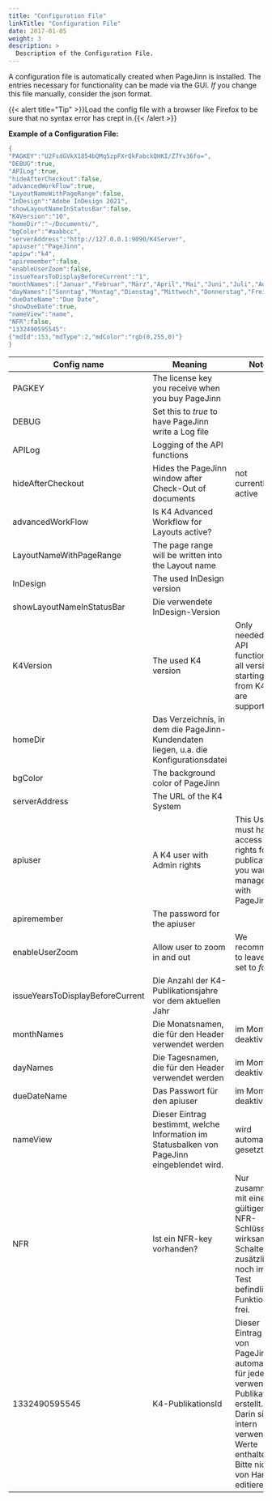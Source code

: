 ```yaml
---
title: "Configuration File"
linkTitle: "Configuration File"
date: 2017-01-05
weight: 3
description: >
  Description of the Configuration File.
---
```


A configuration file is automatically created when PageJinn is installed. The entries necessary for functionality can be made via the GUI. *If* you change this file manually, consider the json format.

{{< alert title="Tip" >}}Load the config file with a browser like Firefox to be sure that no syntax error has crept in.{{< /alert >}}



**Example of a Configuration File:**

```go
{
"PAGKEY":"U2FsdGVkX1854bQMq5zpFXrQkFabckQHKI/Z7Yv36fo=",
"DEBUG":true,
"APILog":true,
"hideAfterCheckout":false,
"advancedWorkFlow":true,
"LayoutNameWithPageRange":false,
"InDesign":"Adobe InDesign 2021",
"showLayoutNameInStatusBar":false,
"K4Version":"10",
"homeDir":"~/Documents/",
"bgColor":"#aabbcc",
"serverAddress":"http://127.0.0.1:9090/K4Server",
"apiuser":"PageJinn",
"apipw":"k4",
"apiremember":false,
"enableUserZoom":false,
"issueYearsToDisplayBeforeCurrent":"1",
"monthNames":["Januar","Februar","März","April","Mai","Juni","Juli","August","September","Oktober","November","Dezember"],
"dayNames":["Sonntag","Montag","Dienstag","Mittwoch","Donnerstag","Freitag","Sonnabend"],
"dueDateName":"Due Date",
"showDueDate":true,
"nameView":"name",
"NFR":false,
"1332490595545":
{"mdId":153,"mdType":2,"mdColor":"rgb(0,255,0)"}
}
```

| Config name            | Meaning           | Note
|-------------------|-----------------|------|
| PAGKEY   | The license key you receive when you buy PageJinn      |  |
| DEBUG            | Set this to *true* to have PageJinn write a Log file    |
| APILog     | Logging of the API functions | 
| hideAfterCheckout     | Hides the PageJinn window after Check-Out of documents  | not currently active
| advancedWorkFlow     | Is K4 Advanced Workflow for Layouts active?  | 
| LayoutNameWithPageRange     | The page range will be written into the Layout name| 
| InDesign     | The used InDesign version | 
| showLayoutNameInStatusBar     | Die verwendete InDesign-Version | 
| K4Version     | The used K4 version | Only needed for API functions, all version starting from K4 10 are supported
| homeDir     | Das Verzeichnis, in dem die PageJinn-Kundendaten liegen, u.a. die Konfigurationsdatei | 
| bgColor     | The background color of PageJinn | 
| serverAddress     | The URL of the K4 System| 
| apiuser     | A K4 user with Admin rights | This User must have access rights for all  publications you want to manage with PageJinn | 
| apiremember     | The password for the apiuser |  |
| enableUserZoom     | Allow user to zoom in and out |  We recommend to leave this set to *false* |
| issueYearsToDisplayBeforeCurrent     | Die Anzahl der K4-Publikationsjahre vor dem aktuellen Jahr |  |
| monthNames     | Die Monatsnamen, die für den Header verwendet werden | im Moment deaktiviert | 
| dayNames     | Die Tagesnamen, die für den Header verwendet werden | im Moment deaktiviert | 
| dueDateName     | Das Passwort für den apiuser |  im Moment deaktiviert|
| nameView     | Dieser Eintrag bestimmt, welche Information im Statusbalken von PageJinn eingeblendet wird.| wird automatisch gesetzt|
| NFR     | Ist ein NFR-key vorhanden? | Nur zusammen mit einem gültigen NFR-Schlüssel wirksam. Schaltet zusätzliche noch im Test befindliche Funktionen frei.|
| 1332490595545     | K4-PublikationsId | Dieser Eintrag wird von PageJinn automatisch für jede verwendete Publikation erstellt. Darin sind intern verwendete Werte enthalten. Bitte nicht von Hand editieren! |


